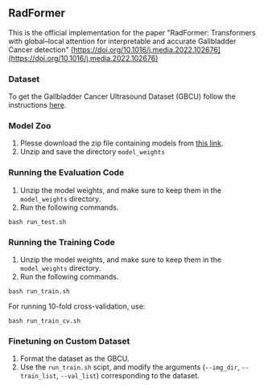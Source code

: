 ## RadFormer

This is the official implementation for the paper "RadFormer: Transformers with global–local attention for interpretable and accurate Gallbladder Cancer detection" 
[https://doi.org/10.1016/j.media.2022.102676](https://doi.org/10.1016/j.media.2022.102676)

### Dataset
To get the Gallbladder Cancer Ultrasound Dataset (GBCU) follow the instructions [here](https://gbc-iitd.github.io/data/gbcu).

### Model Zoo
1. Plesse download the zip file containing models from [this link](https://drive.google.com/file/d/151pPVWQBR5M3RdZW4a616y9VVHl0uZBc/view).
2. Unzip and save the directory `model_weights`

### Running the Evaluation Code
1. Unzip the model weights, and make sure to keep them in the `model_weights` directory.
2. Run the following commands.
```
bash run_test.sh
```

### Running the Training Code
1. Unzip the model weights, and make sure to keep them in the `model_weights` directory.
2. Run the following commands.
```
bash run_train.sh
```
For running 10-fold cross-validation, use:
```
bash run_train_cv.sh
```

### Finetuning on Custom Dataset
1. Format the dataset as the GBCU.
2. Use the `run_train.sh` scipt, and modify the arguments (`--img_dir`, `--train_list`, `--val_list`) corresponding to the dataset.
